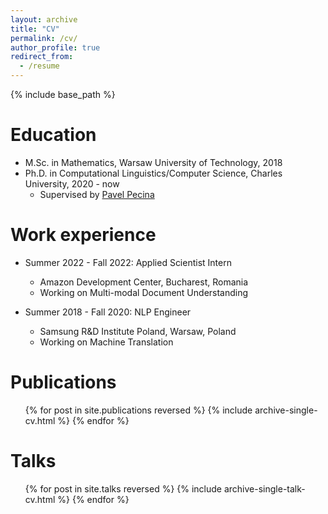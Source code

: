 ```yaml
---
layout: archive
title: "CV"
permalink: /cv/
author_profile: true
redirect_from:
  - /resume
---
```


{% include base_path %}

Education
======
* M.Sc. in Mathematics, Warsaw University of Technology, 2018
* Ph.D. in Computational Linguistics/Computer Science, Charles University, 2020 - now
  * Supervised by [Pavel Pecina](https://ufal.mff.cuni.cz/~pecina/index.html)

Work experience
======
* Summer 2022 - Fall 2022: Applied Scientist Intern
  * Amazon Development Center, Bucharest, Romania
  * Working on Multi-modal Document Understanding

* Summer 2018 - Fall 2020: NLP Engineer
  * Samsung R&D Institute Poland, Warsaw, Poland
  * Working on Machine Translation
  
Publications
======
  <ul>{% for post in site.publications reversed %}
    {% include archive-single-cv.html %}
  {% endfor %}</ul>
  
Talks
======
  <ul>{% for post in site.talks reversed %}
    {% include archive-single-talk-cv.html %}
  {% endfor %}</ul>
  